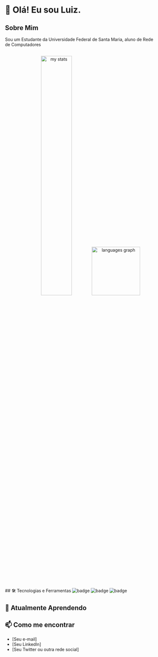 # 👋 Olá! Eu sou Luiz.

## Sobre Mim
Sou um Estudante da Universidade Federal de Santa Maria, aluno de Rede de Computadores

##
<div align="center">
  <img alt="my stats" width="45%" src="https://github-readme-stats.vercel.app/api?username=altplusl&show_icons=true&theme=graywhite&hide_border=false&rank_icon=github&include_all_commits=true"/>
  <img src="https://github-readme-stats.vercel.app/api/top-langs?username=altplusl&locale=en&hide_title=false&layout=compact&card_width=320&langs_count=5&theme=graywhite&hide_border=false&order=2" height="160" alt="languages graph" />
</div>
## 🛠️ Tecnologias e Ferramentas

<img alt="badge" src="https://img.shields.io/badge/C-00599C?style=for-the-badge&logo=c&logoColor=white"/>
<img alt="badge" src="https://img.shields.io/badge/Python-14354C?style=for-the-badge&logo=python&logoColor=white"/>
<img alt="badge" src="https://img.shields.io/badge/Java-ED8B00?style=for-the-badge&logo=openjdk&logoColor=white"/>


## 🌱 Atualmente Aprendendo


## 📫 Como me encontrar
- [Seu e-mail]
- [Seu LinkedIn]
- [Seu Twitter ou outra rede social]
